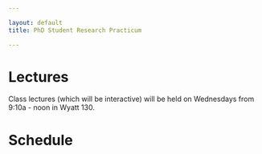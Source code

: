 ```yaml
---

layout: default
title: PhD Student Research Practicum

---
```


# Lectures

Class lectures (which will be interactive) will be held on Wednesdays from 9:10a - noon in Wyatt 130.

# Schedule

